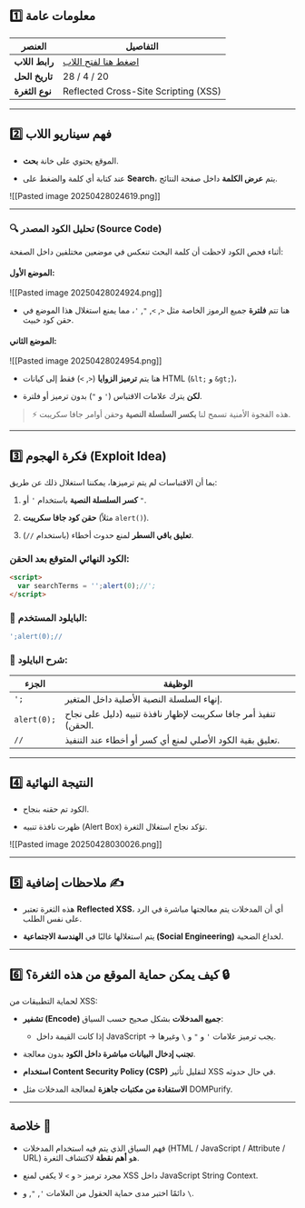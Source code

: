 ## 1️⃣ معلومات عامة

| العنصر         | التفاصيل                                                                                                                                    |
| -------------- | ------------------------------------------------------------------------------------------------------------------------------------------- |
| **رابط اللاب** | [اضغط هنا لفتح اللاب](https://portswigger.net/web-security/cross-site-scripting/contexts/lab-javascript-string-angle-brackets-html-encoded) |
| **تاريخ الحل** | 28 / 4 / 20                                                                                                                                 |
| **نوع الثغرة** | Reflected Cross-Site Scripting (XSS)                                                                                                        |

---

## 2️⃣ فهم سيناريو اللاب

- الموقع يحتوي على خانة **بحث**.
    
- عند كتابة أي كلمة والضغط على **Search**، يتم **عرض الكلمة** داخل صفحة النتائج.
    

![[Pasted image 20250428024619.png]]

---

### 🔍 تحليل الكود المصدر (Source Code)

أثناء فحص الكود لاحظت أن كلمة البحث تنعكس في موضعين مختلفين داخل الصفحة:

#### الموضع الأول:

![[Pasted image 20250428024924.png]]

- هنا تتم **فلترة** جميع الرموز الخاصة مثل `<`, `>`, `"`, `'`، مما يمنع استغلال هذا الموضع في حقن كود خبيث.
    

#### الموضع الثاني:

![[Pasted image 20250428024954.png]]

- هنا يتم **ترميز الزوايا** (`<`, `>`) فقط إلى كيانات HTML (`&lt;` و `&gt;`)،
    
- **لكن** يترك علامات الاقتباس (`'` و `"`) بدون ترميز أو فلترة.
    

> ⚡️ هذه الفجوة الأمنية تسمح لنا **بكسر السلسلة النصية** وحقن أوامر جافا سكريبت.

---

## 3️⃣ فكرة الهجوم (Exploit Idea)

بما أن الاقتباسات لم يتم ترميزها، يمكننا استغلال ذلك عن طريق:

1. **كسر السلسلة النصية** باستخدام `'` أو `"`.
    
2. **حقن كود جافا سكريبت** (مثلاً `alert()`).
    
3. **تعليق باقي السطر** لمنع حدوث أخطاء (باستخدام `//`).
    

### الكود النهائي المتوقع بعد الحقن:

```html
<script>
  var searchTerms = '';alert(0);//';
</script>
```

### 🔷 البايلود المستخدم:

```javascript
';alert(0);//
```

### 🔹 شرح البايلود:

|الجزء|الوظيفة|
|---|---|
|`';`|إنهاء السلسلة النصية الأصلية داخل المتغير.|
|`alert(0);`|تنفيذ أمر جافا سكريبت لإظهار نافذة تنبيه (دليل على نجاح الحقن).|
|`//`|تعليق بقية الكود الأصلي لمنع أي كسر أو أخطاء عند التنفيذ.|

---

## 4️⃣ النتيجة النهائية

- الكود تم حقنه بنجاح.
    
- ظهرت نافذة تنبيه (Alert Box) تؤكد نجاح استغلال الثغرة.
    

![[Pasted image 20250428030026.png]]

---

## 5️⃣ ملاحظات إضافية ✍️

- هذه الثغرة تعتبر **Reflected XSS**، أي أن المدخلات يتم معالجتها مباشرة في الرد على نفس الطلب.
    
- يتم استغلالها غالبًا في **الهندسة الاجتماعية (Social Engineering)** لخداع الضحية.
    

---

## 6️⃣ كيف يمكن حماية الموقع من هذه الثغرة؟ 🔒

لحماية التطبيقات من XSS:

- **تشفير (Encode) جميع المدخلات** بشكل صحيح حسب السياق:
    
    - إذا كانت القيمة داخل JavaScript → يجب ترميز علامات `'` و `"` و `\` وغيرها.
        
- **تجنب إدخال البيانات مباشرة داخل الكود** بدون معالجة.
    
- **استخدام Content Security Policy (CSP)** لتقليل تأثير XSS في حال حدوثه.
    
- **الاستفادة من مكتبات جاهزة** لمعالجة المدخلات مثل DOMPurify.
    

---

## خلاصة 📝

- فهم السياق الذي يتم فيه استخدام المدخلات (HTML / JavaScript / Attribute / URL) هو **أهم نقطة** لاكتشاف الثغرة.
    
- مجرد ترميز `<` و `>` لا يكفي لمنع XSS داخل JavaScript String Context.
    
- دائمًا اختبر مدى حماية الحقول من العلامات `'`, `"`, و `\`.